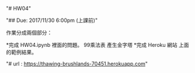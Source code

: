 "# HW04"

"## Due: 2017/11/30 6:00pm (上課前)"

作業分成兩個部分：

*完成 HW04.ipynb 裡面的問題。 99乘法表 產生金字塔
*完成 Heroku 網站 上面的範例結果。


"# url : https://thawing-brushlands-70451.herokuapp.com"